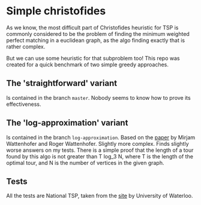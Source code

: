 Simple christofides
===================

As we know, the most difficult part of Christofides heuristic for TSP is
commonly considered to be the problem of finding the minimum weighted
perfect matching in a euclidean graph, as the algo finding exactly that is
rather complex.

But we can use some heuristic for that subproblem too! This repo was created for
a quick benchmark of two simple greedy approaches.

The 'straightforward' variant
-----------------------------

Is contained in the branch `master`. Nobody seems to know how to prove its
effectiveness.

The 'log-approximation' variant
-------------------------------

Is contained in the branch `log-approximation`. Based on the
[paper](http://dcg.ethz.ch/publications/ctw04.pdf) by Mirjam Wattenhofer and
Roger Wattenhofer. Slightly more complex. Finds slightly worse answers on my tests.
There is a simple proof that the length of a tour found by this algo is not
greater than T log_3 N, where T is the length of the optimal tour, and N is the
number of vertices in the given graph.

Tests
-----

All the tests are National TSP, taken from the
[site](http://www.math.uwaterloo.ca/tsp/world/countries.html)
by University of Waterloo.
